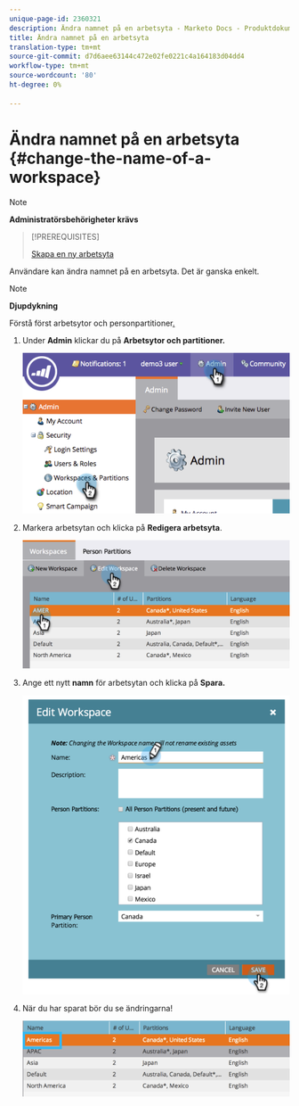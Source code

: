 ```yaml
---
unique-page-id: 2360321
description: Ändra namnet på en arbetsyta - Marketo Docs - Produktdokumentation
title: Ändra namnet på en arbetsyta
translation-type: tm+mt
source-git-commit: d7d6aee63144c472e02fe0221c4a164183d04dd4
workflow-type: tm+mt
source-wordcount: '80'
ht-degree: 0%

---
```



# Ändra namnet på en arbetsyta {#change-the-name-of-a-workspace}

>[!NOTE]
>
>**Administratörsbehörigheter krävs**

>[!PREREQUISITES]
>
>[Skapa en ny arbetsyta](create-a-new-workspace.md)

Användare kan ändra namnet på en arbetsyta. Det är ganska enkelt.

>[!NOTE]
>
>**Djupdykning**
>
>Förstå först arbetsytor och personpartitioner[.](understanding-workspaces-and-person-partitions.md)

1. Under **Admin** klickar du på **Arbetsytor och partitioner.**

   ![](assets/image2014-9-17-11-3a8-3a28.png)

1. Markera arbetsytan och klicka på **Redigera arbetsyta**.

   ![](assets/two-4.png)

1. Ange ett nytt **namn** för arbetsytan och klicka på **Spara.**

   ![](assets/three-4.png)

1. När du har sparat bör du se ändringarna!

   ![](assets/image2014-9-17-11-3a9-3a9.png)

